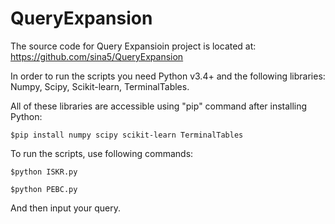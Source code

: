 # QueryExpansion

The source code for Query Expansioin project is located at: 
    https://github.com/sina5/QueryExpansion

In order to run the scripts you need Python v3.4+ and the following libraries: Numpy, Scipy, Scikit-learn, TerminalTables.

All of these libraries are accessible using "pip" command after installing Python: 

    $pip install numpy scipy scikit-learn TerminalTables

To run the scripts, use following commands:

    $python ISKR.py
    
    $python PEBC.py
    
And then input your query.
